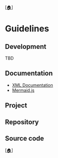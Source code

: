 [[🏠︎](https://github.com/APrettyCoolProgram)]

# Guidelines

## Development

TBD

## Documentation

* [XML Documentation](./documentation/xml-documentation-for-csharp.md)
* [Mermaid.js](./documentation/mermaid-js.md)

## Project

## Repository

## Source code

[[🏠︎](https://github.com/APrettyCoolProgram)]
